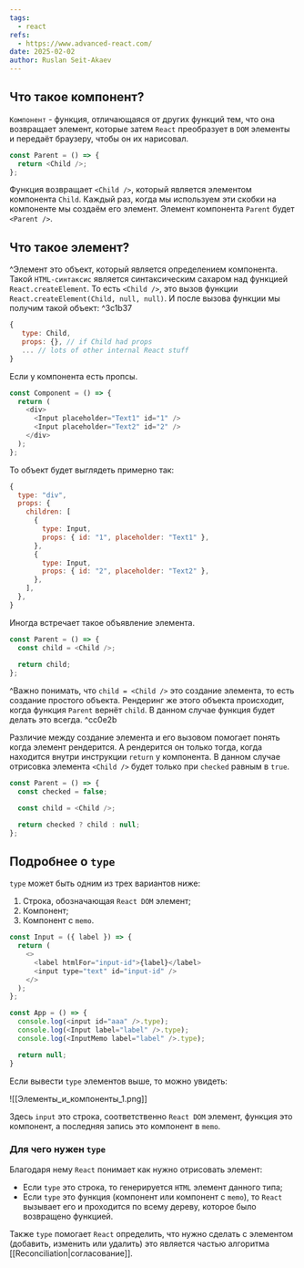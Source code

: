 ```yaml
---
tags:
  - react
refs:
  - https://www.advanced-react.com/
date: 2025-02-02
author: Ruslan Seit-Akaev
---
```

## Что такое компонент?

`Компонент` - функция, отличающаяся от других функций тем, что она возвращает элемент, которые затем `React` преобразует в `DOM` элементы и передаёт браузеру, чтобы он их нарисовал.

```js
const Parent = () => {
  return <Child />;
};
```

Функция возвращает `<Child />`, который является элементом компонента `Child`. Каждый раз, когда мы используем эти скобки на компоненте мы создаём его элемент. Элемент компонента `Parent` будет `<Parent />`.

## Что такое элемент?

^Элемент это объект, который является определением компонента. Такой `HTML-синтаксис` является синтаксическим сахаром над функцией `React.createElement`. То есть `<Child />`, это вызов функции `React.createElement(Child, null, null)`. И после вызова функции мы получим такой объект: ^3c1b37

```js
{
   type: Child,
   props: {}, // if Child had props
   ... // lots of other internal React stuff
}
```

Если у компонента есть пропсы.

```js
const Component = () => {
  return (
    <div>
      <Input placeholder="Text1" id="1" />
      <Input placeholder="Text2" id="2" />
    </div>
  );
};

```

То объект будет выглядеть примерно так:

```js
{
  type: "div",
  props: {
    children: [
      {
        type: Input,
        props: { id: "1", placeholder: "Text1" },
      },
      {
        type: Input,
        props: { id: "2", placeholder: "Text2" },
      },
    ],
  },
}
```

Иногда встречает такое объявление элемента.

```js
const Parent = () => {
  const child = <Child />;
  
  return child;
};
```

^Важно понимать, что `child = <Child />` это создание элемента, то есть создание простого объекта. Рендеринг же этого объекта происходит, когда функция `Parent` вернёт `child`. В данном случае функция будет делать это всегда. ^cc0e2b

Различие между создание элемента и его вызовом помогает понять когда элемент рендерится. А рендерится он только тогда, когда находится внутри инструкции `return` у компонента. В данном случае отрисовка элемента `<Child />` будет только при `checked` равным в `true`.

```js
const Parent = () => {
  const checked = false;

  const child = <Child />;

  return checked ? child : null;
};
```

## Подробнее о `type`

`type` может быть одним из трех вариантов ниже:

1. Строка, обозначающая `React DOM` элемент;
2. Компонент;
3. Компонент с `memo`.

```js
const Input = ({ label }) => {
  return (
    <>
      <label htmlFor="input-id">{label}</label>
      <input type="text" id="input-id" />
    </>
  );
};

const App = () => {
  console.log(<input id="aaa" />.type);
  console.log(<Input label="label" />.type);
  console.log(<InputMemo label="label" />.type);

  return null;
}
```

Если вывести `type` элементов выше, то можно увидеть:

![[Элементы_и_компоненты_1.png]]

Здесь `input` это строка, соответственно `React DOM` элемент, функция это компонент, а последняя запись это компонент в `memo`.

### Для чего нужен `type`

Благодаря нему `React` понимает как нужно отрисовать элемент:

- Если `type` это строка, то генерируется `HTML` элемент данного типа;
- Если `type` это функция (компонент или компонент с `memo`), то `React` вызывает его и проходится по всему дереву, которое было возвращено функцией.

Также `type` помогает `React` определить, что нужно сделать с элементом (добавить, изменить или удалить) это является частью алгоритма [[Reconciliation|согласование]].